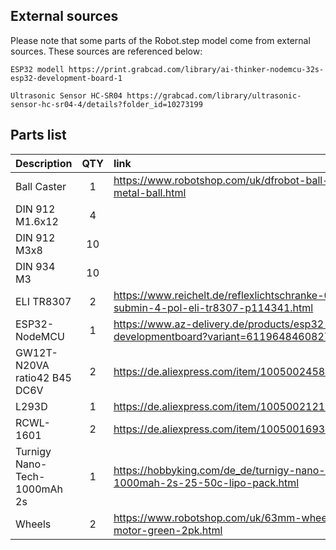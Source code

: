 External sources
-----------------


Please note that some parts of the Robot.step model come from external sources. These sources are referenced below:

    ESP32 modell https://print.grabcad.com/library/ai-thinker-nodemcu-32s-esp32-development-board-1
    
    Ultrasonic Sensor HC-SR04 https://grabcad.com/library/ultrasonic-sensor-hc-sr04-4/details?folder_id=10273199


Parts list
-----------

| Description   | QTY          | link  |
| :------------ |:---------------:| :-----|
| Ball Caster| 1 | https://www.robotshop.com/uk/dfrobot-ball-caster-metal-ball.html |
| DIN 912 M1.6x12 | 4 | |
| DIN 912 M3x8 | 10 | |
| DIN 934 M3 | 10 | |
| ELI TR8307     | 2       |   https://www.reichelt.de/reflexlichtschranke-0-7mm-submin-4-pol-eli-tr8307-p114341.html |
| ESP32-NodeMCU | 1        |    https://www.az-delivery.de/products/esp32-developmentboard?variant=6119648460827 |
| GW12T-N20VA ratio42 B45 DC6V| 2 | https://de.aliexpress.com/item/1005002458533548.html |
| L293D | 1 | https://de.aliexpress.com/item/1005002121440673.html |
| RCWL-1601 | 2 | https://de.aliexpress.com/item/1005001693758196.html |
| Turnigy Nano-Tech-1000mAh 2s | 1 | https://hobbyking.com/de_de/turnigy-nano-tech-1000mah-2s-25-50c-lipo-pack.html |
| Wheels| 2| https://www.robotshop.com/uk/63mm-wheels-d-shaft-motor-green-2pk.html |
